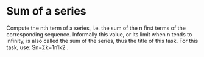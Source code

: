 # Sum of a series
Compute the nth term of a series, i.e. the sum of the n first terms of the corresponding sequence. Informally this value, or its limit when n tends to infinity, is also called the sum of the series, thus the title of this task. For this task, use:  Sn=∑k=1n1k2 .
